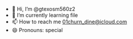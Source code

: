 - 👋 Hi, I’m @gtexosm560z2
- 🌱 I’m currently learning file
- 📫 How to reach me 01churn_dine@icloud.com
- 😄 Pronouns: special

<!---
gtexosm560z2/gtexosm560z2 is a ✨ special ✨ repository because its `README.md` (this file) appears on your GitHub profile.
You can click the Preview link to take a look at your changes.
--->
